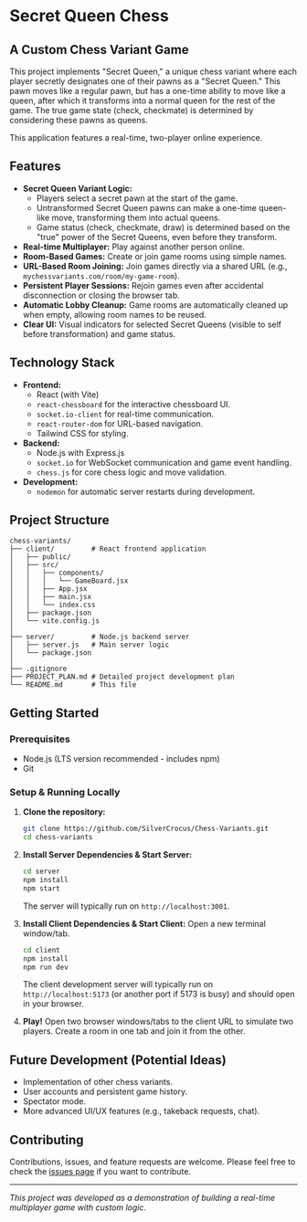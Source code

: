 # Secret Queen Chess

## A Custom Chess Variant Game

This project implements "Secret Queen," a unique chess variant where each player secretly designates one of their pawns as a "Secret Queen." This pawn moves like a regular pawn, but has a one-time ability to move like a queen, after which it transforms into a normal queen for the rest of the game. The true game state (check, checkmate) is determined by considering these pawns as queens.

This application features a real-time, two-player online experience.

## Features

*   **Secret Queen Variant Logic:**
    *   Players select a secret pawn at the start of the game.
    *   Untransformed Secret Queen pawns can make a one-time queen-like move, transforming them into actual queens.
    *   Game status (check, checkmate, draw) is determined based on the "true" power of the Secret Queens, even before they transform.
*   **Real-time Multiplayer:** Play against another person online.
*   **Room-Based Games:** Create or join game rooms using simple names.
*   **URL-Based Room Joining:** Join games directly via a shared URL (e.g., `mychessvariants.com/room/my-game-room`).
*   **Persistent Player Sessions:** Rejoin games even after accidental disconnection or closing the browser tab.
*   **Automatic Lobby Cleanup:** Game rooms are automatically cleaned up when empty, allowing room names to be reused.
*   **Clear UI:** Visual indicators for selected Secret Queens (visible to self before transformation) and game status.

## Technology Stack

*   **Frontend:**
    *   React (with Vite)
    *   `react-chessboard` for the interactive chessboard UI.
    *   `socket.io-client` for real-time communication.
    *   `react-router-dom` for URL-based navigation.
    *   Tailwind CSS for styling.
*   **Backend:**
    *   Node.js with Express.js
    *   `socket.io` for WebSocket communication and game event handling.
    *   `chess.js` for core chess logic and move validation.
*   **Development:**
    *   `nodemon` for automatic server restarts during development.

## Project Structure

```
chess-variants/
├── client/         # React frontend application
│   ├── public/
│   ├── src/
│   │   ├── components/
│   │   │   └── GameBoard.jsx
│   │   ├── App.jsx
│   │   ├── main.jsx
│   │   └── index.css
│   ├── package.json
│   └── vite.config.js
│
├── server/         # Node.js backend server
│   ├── server.js   # Main server logic
│   └── package.json
│
├── .gitignore
├── PROJECT_PLAN.md # Detailed project development plan
└── README.md       # This file
```

## Getting Started

### Prerequisites

*   Node.js (LTS version recommended - includes npm)
*   Git

### Setup & Running Locally

1.  **Clone the repository:**
    ```bash
    git clone https://github.com/SilverCrocus/Chess-Variants.git
    cd chess-variants
    ```

2.  **Install Server Dependencies & Start Server:**
    ```bash
    cd server
    npm install
    npm start
    ```
    The server will typically run on `http://localhost:3001`.

3.  **Install Client Dependencies & Start Client:**
    Open a new terminal window/tab.
    ```bash
    cd client
    npm install
    npm run dev
    ```
    The client development server will typically run on `http://localhost:5173` (or another port if 5173 is busy) and should open in your browser.

4.  **Play!**
    Open two browser windows/tabs to the client URL to simulate two players. Create a room in one tab and join it from the other.

## Future Development (Potential Ideas)

*   Implementation of other chess variants.
*   User accounts and persistent game history.
*   Spectator mode.
*   More advanced UI/UX features (e.g., takeback requests, chat).

## Contributing

Contributions, issues, and feature requests are welcome. Please feel free to check the [issues page](<https://github.com/SilverCrocus/Chess-Variants/issues>) if you want to contribute.

---

_This project was developed as a demonstration of building a real-time multiplayer game with custom logic._